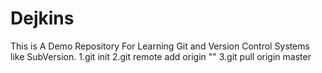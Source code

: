 # Dejkins
This is A Demo Repository For Learning Git and Version Control Systems like SubVersion.
1.git init
2.git remote add origin "<Link>"
3.git pull origin master